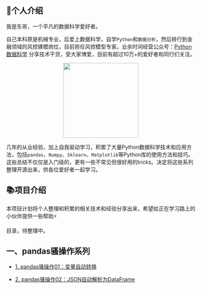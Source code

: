 ## 📝个人介绍

我是东哥，一个平凡的数据科学爱好者。

自己本科原是机械专业，后爱上数据科学，自学`Python`和`数据分析`，然后转行到金融领域的风控建模岗位，目前担任风控模型专家。业余时间经营公众号：[Python数据科学](https://mp.weixin.qq.com/s/QKGi7bO3mpCWmsFEwuFFTw) 分享技术干货，受大家博爱，目前有超过10万+的爱好者和同行们关注。

<div align=center>
<img src="http://www.datadeepin.com/wp-content/uploads/2020/10/2020100710282219.jpg" width="200" height="200" />
</div>

几年的从业经验，加上自我驱动学习，积累了大量Python数据科学技术和应用方法，包括`pandas`、`Numpy`、`Sklearn`、`Matplotlib`等Python库的使用方法和技巧。这些总结不仅仅是入门级的，更有一些不常见但很好用的tricks。决定将这些系列整理开源出来，供各位爱好者一起学习。

## 📚项目介绍

本项目计划将个人整理和积累的相关技术和经验分享出来，希望给正在学习路上的小伙伴提供一些帮助⚡

目录，待整理中。

## 一、pandas骚操作系列

- [1. pandas骚操作01：变量自动转换](https://github.com/xiaoyusmd/PythonDataScience/blob/main/pands100-tricks/pandas100%E4%B8%AA%E9%AA%9A%E6%93%8D%E4%BD%9C%E4%B8%80%EF%BC%9A%E5%8F%98%E9%87%8F%E8%87%AA%E5%8A%A8%E8%BD%AC%E6%8D%A2.md)

- [2. pandas骚操作02：JSON自动解析为DataFrame](https://github.com/xiaoyusmd/PythonDataScience/blob/main/pands100-tricks/02_pandas100%E4%B8%AA%E9%AA%9A%E6%93%8D%E4%BD%9C%EF%BC%9AJSON%E8%87%AA%E5%8A%A8%E8%A7%A3%E6%9E%90%E4%B8%BADataFrame.md)
